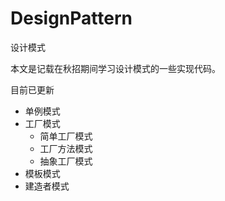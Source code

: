 # DesignPattern
设计模式

本文是记载在秋招期间学习设计模式的一些实现代码。

目前已更新

- 单例模式
- 工厂模式
  - 简单工厂模式
  - 工厂方法模式
  - 抽象工厂模式
 - 模板模式
 - 建造者模式
